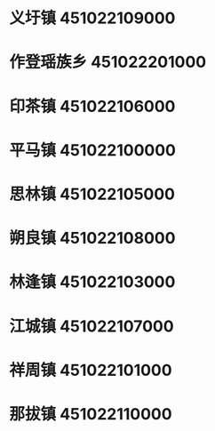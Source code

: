 # 义圩镇 451022109000
# 作登瑶族乡 451022201000
# 印茶镇 451022106000
# 平马镇 451022100000
# 思林镇 451022105000
# 朔良镇 451022108000
# 林逢镇 451022103000
# 江城镇 451022107000
# 祥周镇 451022101000
# 那拔镇 451022110000
